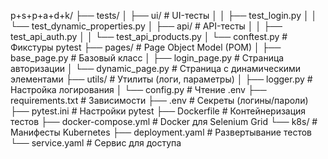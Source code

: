 p+s+p+a+d+k/
├── tests/
│   ├── ui/               # UI-тесты
│   │   ├── test_login.py
│   │   └── test_dynamic_properties.py
│   ├── api/              # API-тесты
│   │   ├── test_api_auth.py
│   │   └── test_api_products.py
│   └── conftest.py       # Фикстуры pytest
├── pages/                # Page Object Model (POM)
│   ├── base_page.py      # Базовый класс
│   ├── login_page.py     # Страница авторизации
│   └── dynamic_page.py   # Страница с динамическими элементами
├── utils/                # Утилиты (логи, параметры)
│   ├── logger.py         # Настройка логирования
│   └── config.py         # Чтение .env
├── requirements.txt      # Зависимости
├── .env                  # Секреты (логины/пароли)
├── pytest.ini            # Настройки pytest
├── Dockerfile            # Контейнеризация тестов
├── docker-compose.yml    # Docker для Selenium Grid
└── k8s/                 # Манифесты Kubernetes
    ├── deployment.yaml   # Развертывание тестов
    └── service.yaml      # Сервис для доступа